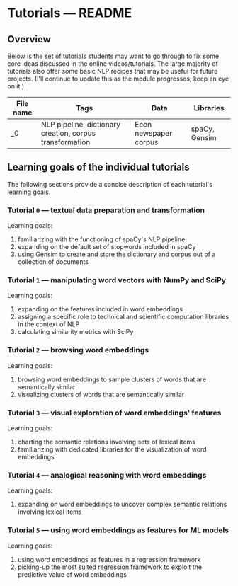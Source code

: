 # Tutorials ― README

## Overview

Below is the set of tutorials students may want to go through to fix some core 
ideas discussed in the online videos/tutorials. The large majority of tutorials
also offer some basic NLP recipes that may be useful for future projects.
(I'll continue to update this as the module progresses; keep an eye on it.)

| File name | Tags                                                     | Data                  | Libraries     |
| --------- | -------------------------------------------------------- | --------------------- | ------------- |
| _0        | NLP pipeline, dictionary creation, corpus transformation | Econ newspaper corpus | spaCy, Gensim |

## Learning goals of the individual tutorials

The following sections provide a concise description of each tutorial's learning
goals.
### Tutorial `0` ― textual data preparation and transformation

Learning goals:

1. familiarizing with the functioning of spaCy's NLP pipeline
2. expanding on the default set of stopwords included in spaCy
3. using Gensim to create and store the dictionary and corpus out of a
collection of documents

### Tutorial `1` ― manipulating word vectors with NumPy and SciPy

Learning goals:

1. expanding on the features included in word embeddings
2. assigning a specific role to technical and scientific computation libraries
   in the context of NLP
3. calculating similarity metrics with SciPy 

### Tutorial `2` ― browsing word embeddings

Learning goals:

1. browsing word embeddings to sample clusters of words that are semantically
   similar
2. visualizing clusters of words that are semantically similar

### Tutorial `3` ― visual exploration of word embeddings' features

Learning goals:

1. charting the semantic relations involving sets of lexical items
2. familiarizing with dedicated libraries for the visualization of word embeddings

### Tutorial `4` ― analogical reasoning with word embeddings

Learning goals:

1. expanding on word embeddings to uncover complex semantic relations involving 
   lexical items

### Tutorial `5` ― using word embeddings as features for ML models

Learning goals:

1. using word embeddings as features in a regression framework
2. picking-up the most suited regression framework to exploit the predictive
   value of word embeddings

